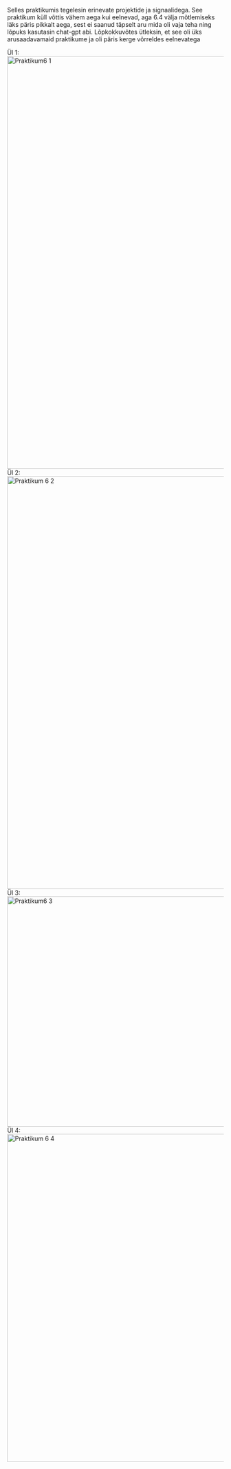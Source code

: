Selles praktikumis tegelesin erinevate projektide ja signaalidega. See praktikum küll võttis vähem aega kui eelnevad, aga 6.4 välja mõtlemiseks läks päris pikkalt aega, sest ei saanud täpselt aru mida oli vaja teha ning lõpuks kasutasin chat-gpt abi. Lõpkokkuvõtes ütleksin, et see oli üks arusaadavamaid praktikume ja oli päris kerge võrreldes eelnevatega

Ül 1:
<img width="959" alt="Praktikum6 1" src="https://github.com/user-attachments/assets/feb8faaa-b06b-4117-a9bd-ff80be731a57">
Ül 2:
<img width="959" alt="Praktikum 6 2" src="https://github.com/user-attachments/assets/981e8071-c06e-401f-a516-9737bae19a8e">
Ül 3:
<img width="535" alt="Praktikum6 3" src="https://github.com/user-attachments/assets/2f715e98-6278-4819-b12c-782de08f48fe">
Ül 4:
<img width="762" alt="Praktikum 6 4" src="https://github.com/user-attachments/assets/db2bb501-3932-4013-95c5-25211829ef7b">

